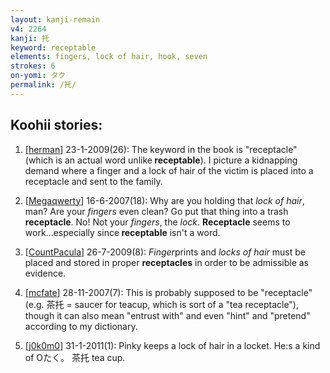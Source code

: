 ```yaml
---
layout: kanji-remain
v4: 2264
kanji: 托
keyword: receptable
elements: fingers, lock of hair, hook, seven
strokes: 6
on-yomi: タク
permalink: /托/
---
```


## Koohii stories: 

1) [<a href="http://kanji.koohii.com/profile/herman">herman</a>] 23-1-2009(26): The keyword in the book is &quot;receptacle&quot; (which is an actual word unlike<strong> receptable</strong>). I picture a kidnapping demand where a finger and a lock of hair of the victim is placed into a receptacle and sent to the family.

2) [<a href="http://kanji.koohii.com/profile/Megaqwerty">Megaqwerty</a>] 16-6-2007(18): Why are you holding that <em>lock of hair</em>, man? Are your <em>fingers</em> even clean? Go put that thing into a trash <strong>receptacle</strong>. No! Not your <em>fingers</em>, the <em>lock</em>. <strong>Receptacle</strong> seems to work...especially since<strong> receptable</strong> isn&#039;t a word.

3) [<a href="http://kanji.koohii.com/profile/CountPacula">CountPacula</a>] 26-7-2009(8): <em>Finger</em>prints and <em>locks of hair</em> must be placed and stored in proper <strong>receptacles</strong> in order to be admissible as evidence.

4) [<a href="http://kanji.koohii.com/profile/mcfate">mcfate</a>] 28-11-2007(7): This is probably supposed to be &quot;receptacle&quot; (e.g. 茶托 = saucer for teacup, which is sort of a &quot;tea receptacle&quot;), though it can also mean &quot;entrust with&quot; and even &quot;hint&quot; and &quot;pretend&quot; according to my dictionary.

5) [<a href="http://kanji.koohii.com/profile/j0k0m0">j0k0m0</a>] 31-1-2011(1): Pinky keeps a lock of hair in a locket. He:s a kind of Oたく。 茶托 tea cup.

